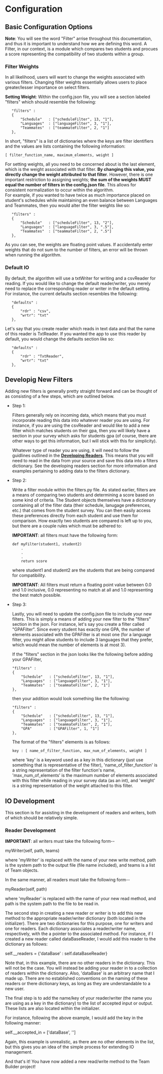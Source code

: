 
# Configuration


## Basic Configuration Options

**Note**: You will see the word "Filter" arrise throughout this documentation, 
    and thus it is important to understand how we are defining this word. A 
    Filter, in our context, is a module which compares two students and procues
    a score representing the compatibility of two students within a group. 


### Filter Weights

 In all likelihood, users will want to change the weights associated with various
 filters. Changing filter weights essentially allows users to place greater/lesser
 importance on select filters. 

 **Setting Weight**:
 Within the config.json file, you will see a section labeled "filters" which 
 should resemble the following:

 ```
    "filters" :
    {
        "Schedule"   : ["scheduleFilter", 13, "1"],
        "Languages"  : ["languageFilter", 3, "1"],
        "Teammates"  : ["teammateFilter", 2, "1"] 
    },
 ``` 

 In short, "filters" is a list of dictionaries where the keys are filter identifiers
 and the values are lists containing the following information:

 ```
 [ filter_function_name, maximum_elements, weight ]
 ```

 For setting weights, all you need to be concerned about is the last element, which 
 is the weight associated with that filter. **By changing this value, you directly change
 the weight attributed to that filter**. However, there is one important restriction
 to assigning weights; **the sum of the weights MUST equal the number of filters in 
 the config.json file**. This allows for consistent normalization to occur within the
 algorithm.  
 For example, if you wanted to have twice as much importance placed on student's 
 schedules while maintaining an even balance between Languages and Teammates, then 
 you would alter the filter weights like so:
 
 ```
    "filters" :
    {
        "Schedule"   : ["scheduleFilter", 13, "2"],
        "Languages"  : ["languageFilter", 3, ".5"],
        "Teammates"  : ["teammateFilter", 2, ".5"] 
    },
 ```

 As you can see, the weights are floating point values. If accidentally enter weights
 that do not sum to the number of filters, an error will be thrown when running the
 algorithm. 


### Default IO

 By default, the algorithm will use a txtWriter for writing and a csvReader for reading. 
 If you would like to change the default reader/writer, you merely need to replace the 
 corresponding reader or writer in the default setting. 
 For instance, the current defaults section resembles the following:

 ```
    "defaults" :
    {
        "rdr" : "csv",
        "wrtr": "txt"
    },
 ```

 Let's say that you create reader which reads in text data and that the name of this
 reader is TxtReader. If you wanted the app to use this reader by default, you would
 change the defaults section like so:

 ```
    "defaults" :
    {
        "rdr" : "TxtReader",
        "wrtr": "txt"
    },
 ```


## Developig New Filters

 Adding new filters is generally pretty straight forward and can be thought of as 
 consisting of a few steps, which are outlined below.


 * Step 1:
    
    Filters generally rely on incoming data, which means that you must incorporate
    reading this data into whatever reader you are using. For instance, if you are
    using the csvReader and would like to add a new filter which matches students
    on their gpa, then you will likely have a section in your survey which asks for
    students gpa (of course, there are other ways to get this information, but I 
    will stick with this for simplicity). 

    Whatever type of reader you are using, it will need to follow the guidlines
    outlined in the [**Developing Readers**](#Readers). This means that you will 
    need to read in the data from your source and save this data into a filters
    dictionary. See the developing readers section for more information and examples
    pertaining to adding data to the filters dictionary.  

 * Step 2:

    Write a filter module within the filters.py file. As stated earlier, filters 
    are a means of comparing two students and determining a score based on some
    kind of criteria. The Student objects themselves have a dictionary containing
    all of the filter data (their schedule, lanugage preferences, etc.) that comes
    from the student survey. You can then easily access these preferences directly 
    from each student and use them for comparison. 
    How exactly two students are compared is left up to you, but there are a couple
    rules which must be adhered to:

   **IMPORTANT**: all filters must have the following form:

   ```
   def myFilter(student1, student2)
       .
       .
       .
       return score
   ```

   where student1 and student2 are the students that are being compared for 
   compatibility. 

   **IMPORTANT**: All filters must return a floating point value between 0.0 and
   1.0 inclusive, 0.0 representing no match at all and 1.0 representing the best
   match possible. 


 * Step 3:
    
    Lastly, you will need to update the config.json file to include your new filters.
    This is simply a means of adding your new filter to the "filters" section in 
    the json. For instance, let's say you create a filter called "GPAFilter". Since
    every student has exactly one GPA, the number of elements associated with the 
    GPAFilter is at most one (for a language filter, you might allow students to include 
    3 languages that they prefer, which would mean the number of elements is at 
    most 3).  

    If the "filters" section in the json looks like the following before adding 
    your GPAFilter,

    ```
    "filters" :
    {
        "Schedule"   : ["scheduleFilter", 13, "1"],
        "Languages"  : ["languageFilter", 3, "1"],
        "Teammates"  : ["teammateFilter", 2, "1"] 
    },
    ```

    then your addition would look something like the following:

    ```
    "filters" :
    {
        "Schedule"   : ["scheduleFilter", 13, "1"],
        "Languages"  : ["languageFilter", 3, "1"],
        "Teammates"  : ["teammateFilter", 2, "1"],
        "GPA"        : ["GPAFilter", 1, "1"]
    },
    ```

    The format of the "filters" elements is as follows:

    ```
    key : [ name_of_filter_function, max_num_of_elements, weight ] 
    ```

    where 'key' is a keyword used as a key in this dictionary (just use something
    that is representative of the filter), 'name_of_filter_function' is a string
    representation of the filter function's name, 'max_num_of_elements' is the 
    maximum number of elements associated with this filter while reading in your
    survey data (as an int), and 'weight' is a string representation of the weight
    attached to this filter. 
    

## IO Development
 
 This section is for assisting in the development of readers and writers, both
 of which should be relatively simple. 

### Reader Development <a name="Readers"></a>






   **IMPORTANT**: all writers must take the following form--

   myWriter(self, path, teams)

   where 'myWriter' is replaced with the name of your new write method, path
   is the system path to the output file (file name included), and teams is a 
   list of Team objects. 

   In the same manner, all readers must take the following form--

   myReader(self, path)

   where 'myReader' is replaced with the name of your new read method, and 
   path is the system path to the file to be read in. 

 
 The second step in creating a new reader or writer is to add this new method
 to the appropriate reader/writer dictionary (both located in the initializer).
 There are two dictionaries for this purpose, one for writers and one for readers. 
 Each dictionary associates a reader/writer name, respectively, with the a pointer
 to the associated method. For instance, if I created a new reader called dataBaseReader,
 I would add this reader to the dictionary as follows:

 self.\_\_readers = {'dataBase' : self.dataBaseReader}

 Note that, in this example, there are no other readers in the dictionary. This will
 not be the case. You will instead be adding your reader in to a collection of readers
 within the dictionary. Also, 'dataBase' is an arbitrary name that I made up. There
 are no established conventions on the naming of these readers or there dictionary keys, 
 as long as they are understandable to a new user. 

 The final step is to add the name/key of your reader/writer (the name you are using as a 
 key in the dictionary) to the list of accepted input or output. These lists are also 
 located within the initializer. 

 For instance, following the above example, I would add the key in the following manner:

 self.\_\_accepted\_in = ['dataBase', '']

 Again, this example is unrealistic, as there are no other elements in the list, but this
 gives you an idea of the simple process for extending IO management. 

 And that's it! You have now added a new read/write method to the Team Builder project!

